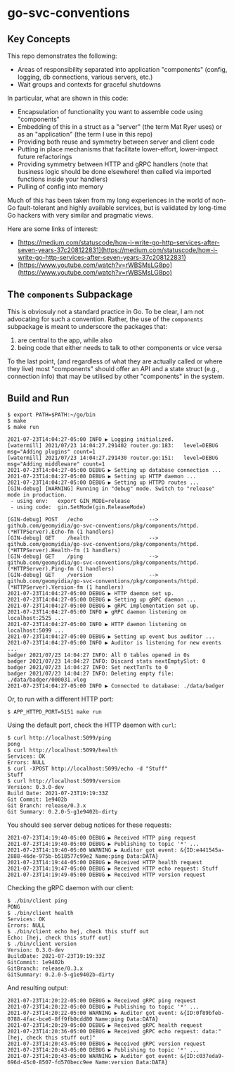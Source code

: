 # go-svc-conventions

## Key Concepts

This repo demonstrates the following:

* Areas of responsibility separated into application "components" (config, logging, db connections, various servers, etc.)
* Wait groups and contexts for graceful shutdowns

In particular, what are shown in this code:

* Encapsulation of functionality you want to assemble code using "components"
* Embedding of this in a struct as a "server" (the term Mat Ryer uses) or as an "application" (the term I use in this repo)
* Providing both reuse and symmetry between server and client code
* Putting in place mechanisms that facilitate lower-effort, lower-impact future refactorings
* Providing symmetry between HTTP and gRPC handlers (note that business logic should be done elsewhere! then called via imported functions inside your handlers)
* Pulling of config into memory

Much of this has been taken from my long experiences in the world of non-Go fault-tolerant and highly available services, but is validated by long-time Go hackers with very similar and pragmatic views.

Here are some links of interest:

* [https://medium.com/statuscode/how-i-write-go-http-services-after-seven-years-37c208122831](https://medium.com/statuscode/how-i-write-go-http-services-after-seven-years-37c208122831)
* [https://www.youtube.com/watch?v=rWBSMsLG8po](https://www.youtube.com/watch?v=rWBSMsLG8po)

## The `components` Subpackage

This is obviosuly not a standard practice in Go. To be clear, I am not advocating for such a convention. Rather, the use of the `components` subpackage is meant to underscore the packages that:

1. are central to the app, while also
1. being code that either needs to talk to other components or vice versa

To the last point, (and regardless of what they are actually called or where they live) most "components" should offer an API and a state struct (e.g., connection info) that may be utilised by other "components" in the system.

## Build and Run

```shell
$ export PATH=$PATH:~/go/bin
$ make
$ make run
```

```
2021-07-23T14:04:27-05:00 INFO ▶ Logging initialized.
[watermill] 2021/07/23 14:04:27.291402 router.go:183: 	level=DEBUG msg="Adding plugins" count=1
[watermill] 2021/07/23 14:04:27.291430 router.go:151: 	level=DEBUG msg="Adding middleware" count=1
2021-07-23T14:04:27-05:00 DEBUG ▶ Setting up database connection ...
2021-07-23T14:04:27-05:00 DEBUG ▶ Setting up HTTP daemon ...
2021-07-23T14:04:27-05:00 DEBUG ▶ Setting up HTTPD routes ...
[GIN-debug] [WARNING] Running in "debug" mode. Switch to "release" mode in production.
 - using env:	export GIN_MODE=release
 - using code:	gin.SetMode(gin.ReleaseMode)

[GIN-debug] POST   /echo                     --> github.com/geomyidia/go-svc-conventions/pkg/components/httpd.(*HTTPServer).Echo-fm (1 handlers)
[GIN-debug] GET    /health                   --> github.com/geomyidia/go-svc-conventions/pkg/components/httpd.(*HTTPServer).Health-fm (1 handlers)
[GIN-debug] GET    /ping                     --> github.com/geomyidia/go-svc-conventions/pkg/components/httpd.(*HTTPServer).Ping-fm (1 handlers)
[GIN-debug] GET    /version                  --> github.com/geomyidia/go-svc-conventions/pkg/components/httpd.(*HTTPServer).Version-fm (1 handlers)
2021-07-23T14:04:27-05:00 DEBUG ▶ HTTP daemon set up.
2021-07-23T14:04:27-05:00 DEBUG ▶ Setting up gRPC daemon ...
2021-07-23T14:04:27-05:00 DEBUG ▶ gRPC implementation set up.
2021-07-23T14:04:27-05:00 INFO ▶ gRPC daemon listening on localhost:2525 ...
2021-07-23T14:04:27-05:00 INFO ▶ HTTP daemon listening on localhost:5099 ...
2021-07-23T14:04:27-05:00 DEBUG ▶ Setting up event bus auditor ...
2021-07-23T14:04:27-05:00 INFO ▶ Auditor is listening for new events ...
badger 2021/07/23 14:04:27 INFO: All 0 tables opened in 0s
badger 2021/07/23 14:04:27 INFO: Discard stats nextEmptySlot: 0
badger 2021/07/23 14:04:27 INFO: Set nextTxnTs to 0
badger 2021/07/23 14:04:27 INFO: Deleting empty file: ./data/badger/000031.vlog
2021-07-23T14:04:27-05:00 INFO ▶ Connected to database: ./data/badger
```

Or, to run with a different HTTP port:

```shell
$ APP_HTTPD_PORT=5151 make run 
```

Using the default port, check the HTTP daemon with `curl`:

```shell
$ curl http://localhost:5099/ping
pong
$ curl http://localhost:5099/health
Services: OK
Errors: NULL
$ curl -XPOST http://localhost:5099/echo -d "Stuff"
Stuff
$ curl http://localhost:5099/version
Version: 0.3.0-dev
Build Date: 2021-07-23T19:19:33Z
Git Commit: 1e9402b
Git Branch: release/0.3.x
Git Summary: 0.2.0-5-g1e9402b-dirty
```

You should see server debug notices for these requests:

```
2021-07-23T14:19:40-05:00 DEBUG ▶ Received HTTP ping request
2021-07-23T14:19:40-05:00 DEBUG ▶ Publishing to topic '*' ...
2021-07-23T14:19:40-05:00 WARNING ▶ Auditor got event: &{ID:e441545a-2888-46de-975b-b518577c99e2 Name:ping Data:DATA}
2021-07-23T14:19:44-05:00 DEBUG ▶ Received HTTP health request
2021-07-23T14:19:47-05:00 DEBUG ▶ Received HTTP echo request: Stuff
2021-07-23T14:19:49-05:00 DEBUG ▶ Received HTTP version request
```

Checking the gRPC daemon with our client:

```shell
$ ./bin/client ping
PONG
$ ./bin/client health
Services: OK
Errors: NULL
$ ./bin/client echo hej, check this stuff out
Echo: [hej, check this stuff out]
$ ./bin/client version
Version: 0.3.0-dev
BuildDate: 2021-07-23T19:19:33Z
GitCommit: 1e9402b
GitBranch: release/0.3.x
GitSummary: 0.2.0-5-g1e9402b-dirty
```

And resulting output:

```
2021-07-23T14:20:22-05:00 DEBUG ▶ Received gRPC ping request
2021-07-23T14:20:22-05:00 DEBUG ▶ Publishing to topic '*' ...
2021-07-23T14:20:22-05:00 WARNING ▶ Auditor got event: &{ID:0f89bfeb-0788-4fac-bce6-8ff9fb0cdd80 Name:ping Data:DATA}
2021-07-23T14:20:29-05:00 DEBUG ▶ Received gRPC health request
2021-07-23T14:20:36-05:00 DEBUG ▶ Received gRPC echo request: data:"[hej, check this stuff out]"
2021-07-23T14:20:43-05:00 DEBUG ▶ Received gRPC version request
2021-07-23T14:20:43-05:00 DEBUG ▶ Publishing to topic '*' ...
2021-07-23T14:20:43-05:00 WARNING ▶ Auditor got event: &{ID:c037eda9-696d-45c0-8507-fd570becc9ee Name:version Data:DATA}
```
